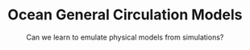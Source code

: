 ---
title: Ocean General Circulation Models
subject: Modern 4DVar
subtitle: Can we learn to emulate physical models from simulations?
short_title: Ocean GCMs
authors:
  - name: J. Emmanuel Johnson
    affiliations:
      - CNRS
      - MEOM
    orcid: 0000-0002-6739-0053
    email: jemanjohnson34@gmail.com
license: CC-BY-4.0
keywords: data-assimilation, open-science
abbreviations:
    GCM: General Circulation Model
    QG: Quasi-Geostrophic
    SW: Shallow Water
---